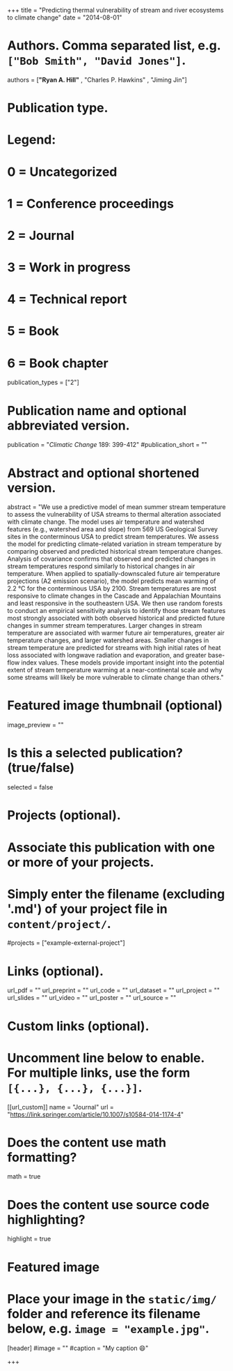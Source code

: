 +++
title = "Predicting thermal vulnerability of stream and river ecosystems to climate change"
date = "2014-08-01"

# Authors. Comma separated list, e.g. `["Bob Smith", "David Jones"]`.
authors = [**"Ryan A. Hill"** , "Charles P. Hawkins" , "Jiming Jin"]


# Publication type.
# Legend:
# 0 = Uncategorized
# 1 = Conference proceedings
# 2 = Journal
# 3 = Work in progress
# 4 = Technical report
# 5 = Book
# 6 = Book chapter
publication_types = ["2"]

# Publication name and optional abbreviated version.
publication = "*Climatic Change* 189: 399-412"
#publication_short = ""

# Abstract and optional shortened version.
abstract = "We use a predictive model of mean summer stream temperature to assess the vulnerability of USA streams to thermal alteration associated with climate change. The model uses air temperature and watershed features (e.g., watershed area and slope) from 569 US Geological Survey sites in the conterminous USA to predict stream temperatures. We assess the model for predicting climate-related variation in stream temperature by comparing observed and predicted historical stream temperature changes. Analysis of covariance confirms that observed and predicted changes in stream temperatures respond similarly to historical changes in air temperature. When applied to spatially-downscaled future air temperature projections (A2 emission scenario), the model predicts mean warming of 2.2 °C for the conterminous USA by 2100. Stream temperatures are most responsive to climate changes in the Cascade and Appalachian Mountains and least responsive in the southeastern USA. We then use random forests to conduct an empirical sensitivity analysis to identify those stream features most strongly associated with both observed historical and predicted future changes in summer stream temperatures. Larger changes in stream temperature are associated with warmer future air temperatures, greater air temperature changes, and larger watershed areas. Smaller changes in stream temperature are predicted for streams with high initial rates of heat loss associated with longwave radiation and evaporation, and greater base-flow index values. These models provide important insight into the potential extent of stream temperature warming at a near-continental scale and why some streams will likely be more vulnerable to climate change than others."

# Featured image thumbnail (optional)
image_preview = ""

# Is this a selected publication? (true/false)
selected = false

# Projects (optional).
#   Associate this publication with one or more of your projects.
#   Simply enter the filename (excluding '.md') of your project file in `content/project/`.
#projects = ["example-external-project"]

# Links (optional).
url_pdf = ""
url_preprint = ""
url_code = ""
url_dataset = ""
url_project = ""
url_slides = ""
url_video = ""
url_poster = ""
url_source = ""

# Custom links (optional).
#   Uncomment line below to enable. For multiple links, use the form `[{...}, {...}, {...}]`.
[[url_custom]]
name = "Journal"
url = "https://link.springer.com/article/10.1007/s10584-014-1174-4"

# Does the content use math formatting?
math = true

# Does the content use source code highlighting?
highlight = true
  
# Featured image
# Place your image in the `static/img/` folder and reference its filename below, e.g. `image = "example.jpg"`.
[header]
#image = ""
#caption = "My caption :smile:"

+++


